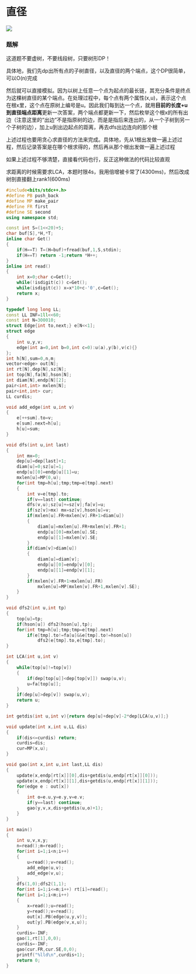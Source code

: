 # 直径

![](http://www.ebola.pro/images/20180909C.jpg)

### 题解

这道题不要虚树，不要线段树，只要树形DP！

具体地，我们先dp出所有点的子树直径，以及直径的两个端点，这个DP很简单，可以O(n)完成

然后就可以直接模拟。因为以树上任意一个点为起点的最长链，其充分条件是终点为这棵树直径的某个端点。在处理过程中，每个点有两个属性(x,u)，表示这个点在根x里，这个点在原树上编号是u。因此我们每到达一个点，就用**目前的长度+u到直径端点距离**更新一次答案，两个端点都更新一下，然后枚举这个根x的所有出边（注意这里的“出边”不是指原树的边，而是是指后来连出的，从一个子树到另一个子树的边），加上u到出边起点的距离，再去dfs出边连向的那个根

上述过程也要用贪心求直径的方法来完成。具体地，先从1根出发做一遍上述过程，然后记录答案是在哪个根求得的，然后再从那个根出发做一遍上述过程

如果上述过程不够清楚，直接看代码也行，反正这种做法的代码比较直观

求距离的时候需要求LCA，本题时限4s，我用倍增被卡常了(4300ms)，然后改成树剖直接翻上rank1(600ms)

```cpp
#include<bits/stdc++.h>
#define PB push_back
#define MP make_pair
#define FR first
#define SE second
using namespace std;

const int S=(1<<20)+5;
char buf[S],*H,*T;
inline char Get()
{
    if(H==T) T=(H=buf)+fread(buf,1,S,stdin);
    if(H==T) return -1;return *H++;
}
inline int read()
{
    int x=0;char c=Get();
    while(!isdigit(c)) c=Get();
    while(isdigit(c)) x=x*10+c-'0',c=Get();
    return x;
}

typedef long long LL;
const LL INF=1ll<<60;
const int N=300010;
struct Edge{int to,next;} e[N<<1];
struct edge
{
    int u,y,v;
    edge(int a=0,int b=0,int c=0):u(a),y(b),v(c){}
};
int h[N],sum=0,n,m;
vector<edge> out[N];
int rt[N],dep[N],sz[N];
int top[N],fa[N],hson[N];
int diam[N],endp[N][2];
pair<int,int> mxlen[N];
pair<int,int> cur;
LL curdis;

void add_edge(int u,int v)
{
    e[++sum].to=v;
    e[sum].next=h[u];
    h[u]=sum;
}

void dfs(int u,int last)
{
    int mx=0;
    dep[u]=dep[last]+1;
    diam[u]=0;sz[u]=1;
    endp[u][0]=endp[u][1]=u;
    mxlen[u]=MP(0,u);
    for(int tmp=h[u];tmp;tmp=e[tmp].next)
    {
        int v=e[tmp].to;
        if(v==last) continue;
        dfs(v,u);sz[u]+=sz[v];fa[v]=u;
        if(sz[v]>mx) mx=sz[v],hson[u]=v;
        if(mxlen[u].FR+mxlen[v].FR+1>diam[u])
        {
            diam[u]=mxlen[u].FR+mxlen[v].FR+1;
            endp[u][0]=mxlen[u].SE;
            endp[u][1]=mxlen[v].SE;
        }
        if(diam[v]>diam[u])
        {
            diam[u]=diam[v];
            endp[u][0]=endp[v][0];
            endp[u][1]=endp[v][1];
        }
        if(mxlen[v].FR+1>mxlen[u].FR)
            mxlen[u]=MP(mxlen[v].FR+1,mxlen[v].SE);
    }
}

void dfs2(int u,int tp)
{
    top[u]=tp;
    if(hson[u]) dfs2(hson[u],tp);
    for(int tmp=h[u];tmp;tmp=e[tmp].next)
        if(e[tmp].to!=fa[u]&&e[tmp].to!=hson[u])
            dfs2(e[tmp].to,e[tmp].to);
}

int LCA(int u,int v)
{
    while(top[u]!=top[v])
    {
        if(dep[top[u]]<dep[top[v]]) swap(u,v);
        u=fa[top[u]];
    }
    if(dep[u]>dep[v]) swap(u,v);
    return u;
}

int getdis(int u,int v){return dep[u]+dep[v]-2*dep[LCA(u,v)];}

void update(int x,int u,LL dis)
{
    if(dis<=curdis) return;
    curdis=dis;
    cur=MP(x,u);
}

void gao(int x,int u,int last,LL dis)
{
    update(x,endp[rt[x]][0],dis+getdis(u,endp[rt[x]][0]));
    update(x,endp[rt[x]][1],dis+getdis(u,endp[rt[x]][1]));
    for(edge e : out[x])
    {
        int o=e.u,y=e.y,v=e.v;
        if(y==last) continue;
        gao(y,v,x,dis+getdis(u,o)+1);
    }
}

int main()
{
    int u,v,x,y;
    n=read();m=read();
    for(int i=1;i<n;i++)
    {
        u=read();v=read();
        add_edge(u,v);
        add_edge(v,u);
    }
    dfs(1,0);dfs2(1,1);
    for(int i=1;i<=m;i++) rt[i]=read();
    for(int i=1;i<m;i++)
    {
        x=read();u=read();
        y=read();v=read();
        out[x].PB(edge(u,y,v));
        out[y].PB(edge(v,x,u));
    }
    curdis=-INF;
    gao(1,rt[1],0,0);
    curdis=-INF;
    gao(cur.FR,cur.SE,0,0);
    printf("%lld\n",curdis+1);
    return 0;
}
```

